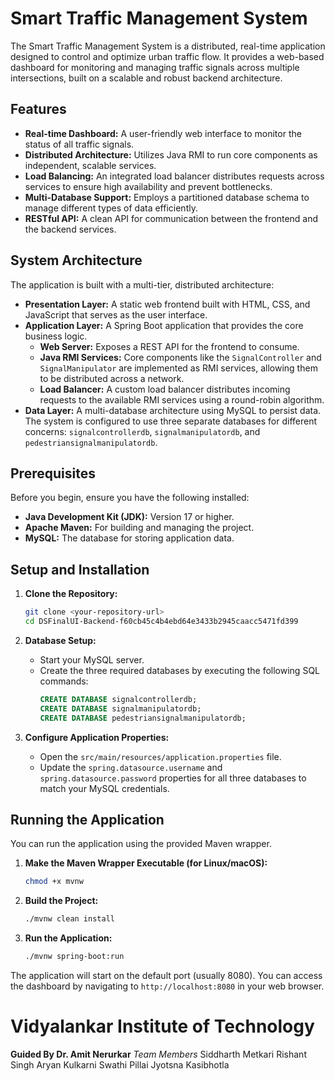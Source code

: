 

# Smart Traffic Management System

The Smart Traffic Management System is a distributed, real-time application designed to control and optimize urban traffic flow. It provides a web-based dashboard for monitoring and managing traffic signals across multiple intersections, built on a scalable and robust backend architecture.

## Features

  * **Real-time Dashboard:** A user-friendly web interface to monitor the status of all traffic signals.
  * **Distributed Architecture:** Utilizes Java RMI to run core components as independent, scalable services.
  * **Load Balancing:** An integrated load balancer distributes requests across services to ensure high availability and prevent bottlenecks.
  * **Multi-Database Support:** Employs a partitioned database schema to manage different types of data efficiently.
  * **RESTful API:** A clean API for communication between the frontend and the backend services.

## System Architecture

The application is built with a multi-tier, distributed architecture:

  * **Presentation Layer:** A static web frontend built with HTML, CSS, and JavaScript that serves as the user interface.
  * **Application Layer:** A Spring Boot application that provides the core business logic.
      * **Web Server:** Exposes a REST API for the frontend to consume.
      * **Java RMI Services:** Core components like the `SignalController` and `SignalManipulator` are implemented as RMI services, allowing them to be distributed across a network.
      * **Load Balancer:** A custom load balancer distributes incoming requests to the available RMI services using a round-robin algorithm.
  * **Data Layer:** A multi-database architecture using MySQL to persist data. The system is configured to use three separate databases for different concerns: `signalcontrollerdb`, `signalmanipulatordb`, and `pedestriansignalmanipulatordb`.

## Prerequisites

Before you begin, ensure you have the following installed:

  * **Java Development Kit (JDK):** Version 17 or higher.
  * **Apache Maven:** For building and managing the project.
  * **MySQL:** The database for storing application data.

## Setup and Installation

1.  **Clone the Repository:**

    ```bash
    git clone <your-repository-url>
    cd DSFinalUI-Backend-f60cb45c4b4ebd64e3433b2945caacc5471fd399
    ```

2.  **Database Setup:**

      * Start your MySQL server.
      * Create the three required databases by executing the following SQL commands:
        ```sql
        CREATE DATABASE signalcontrollerdb;
        CREATE DATABASE signalmanipulatordb;
        CREATE DATABASE pedestriansignalmanipulatordb;
        ```

3.  **Configure Application Properties:**

      * Open the `src/main/resources/application.properties` file.
      * Update the `spring.datasource.username` and `spring.datasource.password` properties for all three databases to match your MySQL credentials.

## Running the Application

You can run the application using the provided Maven wrapper.

1.  **Make the Maven Wrapper Executable (for Linux/macOS):**

    ```bash
    chmod +x mvnw
    ```

2.  **Build the Project:**

    ```bash
    ./mvnw clean install
    ```

3.  **Run the Application:**

    ```bash
    ./mvnw spring-boot:run
    ```

The application will start on the default port (usually 8080). You can access the dashboard by navigating to `http://localhost:8080` in your web browser.

# Vidyalankar Institute of Technology 
**Guided By Dr. Amit Nerurkar** 
*Team Members*
Siddharth Metkari
Rishant Singh 
Aryan Kulkarni 
Swathi Pillai 
Jyotsna Kasibhotla 
